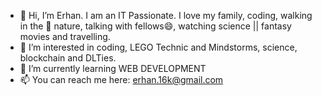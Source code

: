 - 👋 Hi, I’m Erhan. I am an IT Passionate. I love my family, coding, walking in the 🌿 nature, talking with fellows😄, watching science || fantasy movies and travelling.
- 👀 I’m interested in coding, LEGO Technic and Mindstorms, science, blockchain and DLTies.
- 🌱 I’m currently learning WEB DEVELOPMENT
- 📫 You can reach me here: erhan.16k@gmail.com

<!---
ErhanKRL/ErhanKRL is a ✨ special ✨ repository because its `README.md` (this file) appears on your GitHub profile.
You can click the Preview link to take a look at your changes.
--->
